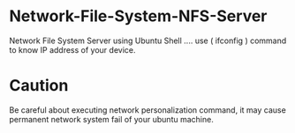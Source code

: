 # Network-File-System-NFS-Server
Network File System Server using Ubuntu Shell ....
use ( ifconfig ) command to know IP address of your device.

# Caution
Be careful about executing network personalization command, it may cause permanent network system fail of your ubuntu machine.
